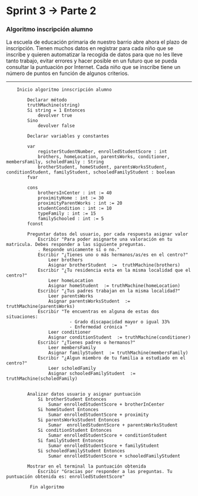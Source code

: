 # Sprint 3 → Parte 2

### Algoritmo inscripción alumno

La escuela de educación primaria de nuestro barrio abre ahora el plazo de inscripción. Tienen muchos datos en
registrar para cada niño que se inscribe y quieren automatizar la recogida de datos para que no les
lleve tanto trabajo, evitar errores y hacer posible en un futuro que se pueda consultar la puntuación por
Internet. Cada niño que se inscribe tiene un número de puntos en función de algunos criterios.

---

        Inicio algoritmo innscripción alumno

            Declarar método 
            truthMachine(string)
            Si string = 1 Entonces
                devolver true 
            Sino
                devolver false

            Declarar variables y constantes
            
            var
                registerStudentNumber, enrolledStudentScore : int 
                brothers, homeLocation, parentsWorks, conditioner, membersFamily, scholedFamily : String
                brotherStudent, homeStudent, parentsWorksStudent, conditionStudent, familyStudent, schooledFamilyStudent : boolean
            fvar
            
            cons
                brothersInCenter : int := 40
                proximityHome : int := 30
                proximityParentWorks : int := 20
                studentCondition : int := 10
                typeFamily : int := 15
                familySchooled : int := 5
            fconst

            Preguntar datos del usuario, por cada respuesta asignar valor
                Escribir "Para poder asignarte una valoración en tu matricula. Debes responder a las siguiente preguntas.
                . Responde unicamente sí o no."
                Escribir "¿Tienes uno o más hermanos/as/es en el centro?"
                    Leer brothers
                    Asignar brotherStudent  :=  truthMachine(brothers)
                Escribir "¿Tu residencia esta en la misma localidad que el centro?"
                    Leer homeLocation
                    Asignar homeStudent  := truthMachine(homeLocation)
                Escribir "¿Tus padres trabajan en la misma localidad?"
                    Leer parentsWorks
                    Asignar parentsWorksStudent  := truthMachine(parentsWorks)
                Escribir "Te encuentras en alguna de estas dos situaciones: 
                            - Grado discapacidad mayor o igual 33%
                            - Enfermedad crónica "
                    Leer conditioner
                    Asignar conditionStudent  := truthMachine(conditioner)
                Escribir "¿Tienes padres o hermanos?"
                    Leer membersFamily
                    Asignar familyStudent  := truthMachine(membersFamily)
                Escribir "¿Algun miembro de tu familia a estudiado en el centro?"
                    Leer scholedFamily
                    Asignar schooledFamilyStudent  := truthMachine(scholedFamily)               


            Analizar datos usuario y asignar puntuación
                Si brotherStudent Entonces
                    Sumar enrolledStudentScore + brotherInCenter
                Si homeStudent Entonces
                    Sumar enrolledStudentScore + proximity
                Si parentsWorksStudent Entonces
                    Sumar  enrolledStudentScore + parentsWorksStudent
                Si conditionStudent Entonces
                    Sumar enrolledStudentScore + conditionStudent
                Si familyStudent Entonces
                    Sumar enrolledStudentScore + familyStudent
                Si schooledFamilyStudent Entonces
                    Sumar enrolledStudentScore + schooledFamilyStudent
            
            Mostrar en el terminal la puntuación obtenida
                Escribir "Gracias por responder a las preguntas. Tu puntuación obtenida es: enrolledStudentScore"
       
             Fin algoritmo